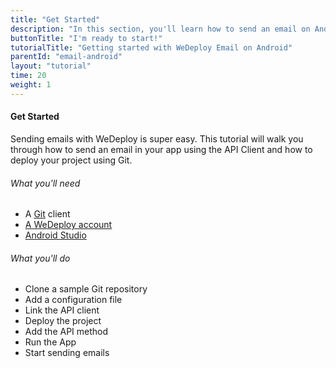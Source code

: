 ```yaml
---
title: "Get Started"
description: "In this section, you'll learn how to send an email on Android using the WeDeploy API Client."
buttonTitle: "I'm ready to start!"
tutorialTitle: "Getting started with WeDeploy Email on Android"
parentId: "email-android"
layout: "tutorial"
time: 20
weight: 1
---
```


#### Get Started

Sending emails with WeDeploy is super easy. This tutorial will walk you through how to send an email in your app using the API Client and how to deploy your project using Git.

###### What you'll need

<ul class="checklist">
	<li>A <a href="https://git-scm.com/downloads" target="_blank">Git</a> client</li>
	<li><a href="https://console.wedeploy.com/signup" target="_blank">A WeDeploy account</a></li>
	<li><a href="https://developer.android.com/studio/index.html" target="_blank">Android Studio</a></li>
</ul>

###### What you'll do

<ul class="checklist">
	<li>Clone a sample Git repository</li>
	<li>Add a configuration file</li>
	<li>Link the API client</li>
	<li>Deploy the project</li>
	<li>Add the API method</li>
	<li>Run the App</li>
	<li>Start sending emails</li>
</ul>

